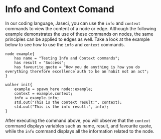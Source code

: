 # Info and Context Comand

In our coding language, Jaseci, you can use the `info` and `context` commands to view the content of a node or edge. Although the following example demonstrates the use of these commands on nodes, the same principles can be applied to edges as well. Take a look at the example below to see how to use the `info` and `context` commands.

```jac
node example{
    has name = "Testing Info and Context commands";
    has result = "Success";
    has favourite_quote = "How you do anything is how you do everything therefore excellence auth to be an habit not an act";
}

walker init{
    example = spawn here node::example;
    context = example.context;
    info = example.info;
    std.out("This is the context result:", context);
    std.out("This is the info result:", info);
}
```

After executing the command above, you will observe that the `context` command displays variables such as name, result, and favourite quote, while the `info` command displays all the information related to the node.